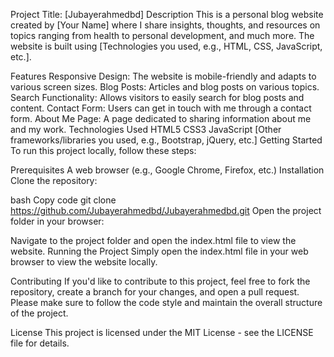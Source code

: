 Project Title: [Jubayerahmedbd]
Description
This is a personal blog website created by [Your Name] where I share insights, thoughts, and resources on topics ranging from health to personal development, and much more. The website is built using [Technologies you used, e.g., HTML, CSS, JavaScript, etc.].

Features
Responsive Design: The website is mobile-friendly and adapts to various screen sizes.
Blog Posts: Articles and blog posts on various topics.
Search Functionality: Allows visitors to easily search for blog posts and content.
Contact Form: Users can get in touch with me through a contact form.
About Me Page: A page dedicated to sharing information about me and my work.
Technologies Used
HTML5
CSS3
JavaScript
[Other frameworks/libraries you used, e.g., Bootstrap, jQuery, etc.]
Getting Started
To run this project locally, follow these steps:

Prerequisites
A web browser (e.g., Google Chrome, Firefox, etc.)
Installation
Clone the repository:

bash
Copy code
git clone https://github.com/Jubayerahmedbd/Jubayerahmedbd.git
Open the project folder in your browser:

Navigate to the project folder and open the index.html file to view the website.
Running the Project
Simply open the index.html file in your web browser to view the website locally.

Contributing
If you'd like to contribute to this project, feel free to fork the repository, create a branch for your changes, and open a pull request. Please make sure to follow the code style and maintain the overall structure of the project.

License
This project is licensed under the MIT License - see the LICENSE file for details.

